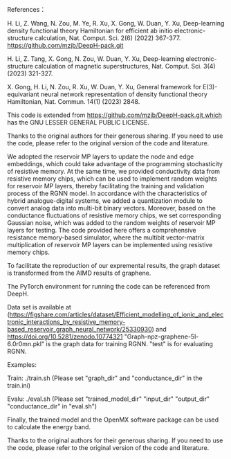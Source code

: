 References：

H. Li, Z. Wang, N. Zou, M. Ye, R. Xu, X. Gong, W. Duan, Y. Xu, Deep-learning density functional theory Hamiltonian for efficient ab initio electronic-structure calculation, Nat. Comput. Sci. 2(6) (2022) 367-377. https://github.com/mzjb/DeepH-pack.git

H. Li, Z. Tang, X. Gong, N. Zou, W. Duan, Y. Xu, Deep-learning electronic-structure calculation of magnetic superstructures, Nat. Comput. Sci. 3(4) (2023) 321-327.

X. Gong, H. Li, N. Zou, R. Xu, W. Duan, Y. Xu, General framework for E(3)-equivariant neural network representation of density functional theory Hamiltonian, Nat. Commun. 14(1) (2023) 2848.

This code is extended from https://github.com/mzjb/DeepH-pack.git,which has the GNU LESSER GENERAL PUBLIC LICENSE.

Thanks to the original authors for their generous sharing. If you need to use the code, please refer to the original version of the code and literature.

We adopted the reservoir MP layers to update the node and edge embeddings, which could take advantage of the programming stochasticity of resistive memory. At the same time, we provided conductivity data from resistive memory chips, which can be used to implement random weights for reservoir MP layers, thereby facilitating the training and validation process of the RGNN model. In accordance with the characteristics of hybrid analogue-digital systems, we added a quantization module to convert analog data into multi-bit binary vectors. Moreover, based on the conductance fluctuations of resistive memory chips, we set corresponding Gaussian noise, which was added to the random weights of reservoir MP layers for testing. The code provided here offers a comprehensive resistance memory-based simulator, where the multibit vector-matrix multiplication of reservoir MP layers can be implemented using resistive memory chips.

To facilitate the reproduction of our expremental results, the graph dataset is transformed from the AIMD results of graphene.

The PyTorch environment for running the code can be referenced from DeepH.

Data set is available at (https://figshare.com/articles/dataset/Efficient_modelling_of_ionic_and_electronic_interactions_by_resistive_memory-based_reservoir_graph_neural_network/25330930) and https://doi.org/10.5281/zenodo.10774321
"Graph-npz-graphene-5l-6.0r0mn.pkl" is the graph data for training RGNN. "test" is for evaluating RGNN.

Examples:

Train: ./train.sh (Please set "graph_dir" and "conductance_dir" in the train.ini)

Evalu: ./eval.sh (Please set "trained_model_dir" "input_dir" "output_dir" "conductance_dir" in "eval.sh")

Finally, the trained model and the OpenMX software package can be used to calculate the energy band.

Thanks to the original authors for their generous sharing. If you need to use the code, please refer to the original version of the code and literature.
